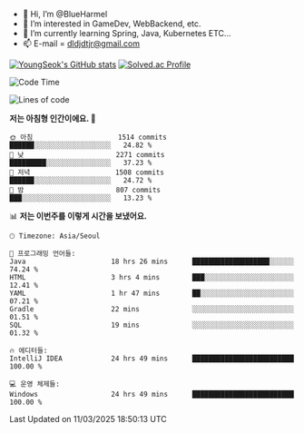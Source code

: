 - 👋 Hi, I’m @BlueHarmel
- 👀 I’m interested in GameDev, WebBackend, etc.
- 🌱 I’m currently learning Spring, Java, Kubernetes ETC...
- 📫 E-mail = dldjdtjr@gmail.com

[![YoungSeok's GitHub stats](https://github-readme-stats.vercel.app/api?username=BlueHarmel&show_icons=true&theme=transparent)](https://github.com/anuraghazra/github-readme-stats)
[![Solved.ac Profile](http://mazassumnida.wtf/api/v2/generate_badge?boj=dldjdtjr)](https://solved.ac/dldjdtjr/)

<!--START_SECTION:waka-->
![Code Time](http://img.shields.io/badge/Code%20Time-860%20hrs%2048%20mins-blue)

![Lines of code](https://img.shields.io/badge/%EC%A0%80%EB%8A%94%20%EC%97%AC%ED%83%9C%EA%B9%8C%EC%A7%80%20-47.4%20million%20%EC%A4%84%EC%9D%98%20%EC%BD%94%EB%93%9C%EB%A5%BC%20%EC%9E%91%EC%84%B1%ED%96%88%EC%96%B4%EC%9A%94.-blue)

**저는 아침형 인간이에요. 🐤** 

```text
🌞 아침                     1514 commits        ██████░░░░░░░░░░░░░░░░░░░   24.82 % 
🌆 낮　                     2271 commits        █████████░░░░░░░░░░░░░░░░   37.23 % 
🌃 저녁                     1508 commits        ██████░░░░░░░░░░░░░░░░░░░   24.72 % 
🌙 밤　                     807 commits         ███░░░░░░░░░░░░░░░░░░░░░░   13.23 % 
```


📊 **저는 이번주를 이렇게 시간을 보냈어요.** 

```text
🕑︎ Timezone: Asia/Seoul

💬 프로그래밍 언어들: 
Java                     18 hrs 26 mins      ███████████████████░░░░░░   74.24 % 
HTML                     3 hrs 4 mins        ███░░░░░░░░░░░░░░░░░░░░░░   12.41 % 
YAML                     1 hr 47 mins        ██░░░░░░░░░░░░░░░░░░░░░░░   07.21 % 
Gradle                   22 mins             ░░░░░░░░░░░░░░░░░░░░░░░░░   01.51 % 
SQL                      19 mins             ░░░░░░░░░░░░░░░░░░░░░░░░░   01.32 % 

🔥 에디터들: 
IntelliJ IDEA            24 hrs 49 mins      █████████████████████████   100.00 % 

💻 운영 체제들: 
Windows                  24 hrs 49 mins      █████████████████████████   100.00 % 
```


 Last Updated on 11/03/2025 18:50:13 UTC
<!--END_SECTION:waka-->
<!---
BlueHarmel/BlueHarmel is a ✨ special ✨ repository because its `README.md` (this file) appears on your GitHub profile.
You can click the Preview link to take a look at your changes.
--->

